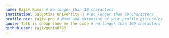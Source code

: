 ```yaml
---
name: Rajiv Kumar # No longer than 18 characters
institution: Galgotias University 🚩 # no longer than 58 characters
profile_pic: rajiv.png # Name and extension of your profile picture(ex. mona.png)
quote: Talk is cheap show me the code # no longer than 100 characters
github_user: rajivgupta0703
---
```

